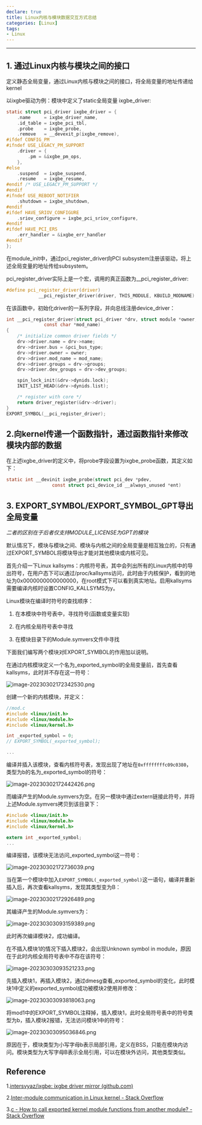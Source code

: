 ```yaml
---
declare: true
title: Linux内核与模块数据交互方式总结
categories: [Linux]
tags:
- Linux
---
```


---

## 1. 通过Linux内核与模块之间的接口

定义静态全局变量，通过Linux内核与模块之间的接口，将全局变量的地址传递给kernel

以ixgbe驱动为例：模块中定义了static全局变量 ixgbe_driver:

```C
static struct pci_driver ixgbe_driver = {
	.name     = ixgbe_driver_name,
	.id_table = ixgbe_pci_tbl,
	.probe    = ixgbe_probe,
	.remove   = __devexit_p(ixgbe_remove),
#ifdef CONFIG_PM
#ifndef USE_LEGACY_PM_SUPPORT
	.driver = {
		.pm = &ixgbe_pm_ops,
	},
#else
	.suspend  = ixgbe_suspend,
	.resume   = ixgbe_resume,
#endif /* USE_LEGACY_PM_SUPPORT */
#endif
#ifndef USE_REBOOT_NOTIFIER
	.shutdown = ixgbe_shutdown,
#endif
#ifdef HAVE_SRIOV_CONFIGURE
	.sriov_configure = ixgbe_pci_sriov_configure,
#endif
#ifdef HAVE_PCI_ERS
	.err_handler = &ixgbe_err_handler
#endif
};
```

在module_init中，通过pci_register_driver向PCI subsystem注册该驱动，将上述全局变量的地址传给subsystem。

pci_register_driver实际上是一个宏，调用的真正函数为__pci_register_driver:

```C
#define pci_register_driver(driver)
			__pci_register_driver(driver, THIS_MODULE, KBUILD_MODNAME)
```

在该函数中，初始化driver的一系列字段，并向总线注册device_driver：

```C
int __pci_register_driver(struct pci_driver *drv, struct module *owner,
			  const char *mod_name)
{
	/* initialize common driver fields */
	drv->driver.name = drv->name;
	drv->driver.bus = &pci_bus_type;
	drv->driver.owner = owner;
	drv->driver.mod_name = mod_name;
	drv->driver.groups = drv->groups;
	drv->driver.dev_groups = drv->dev_groups;

	spin_lock_init(&drv->dynids.lock);
	INIT_LIST_HEAD(&drv->dynids.list);

	/* register with core */
	return driver_register(&drv->driver);
}
EXPORT_SYMBOL(__pci_register_driver);
```

## 2.向kernel传递一个函数指针，通过函数指针来修改模块内部的数据

在上述ixgbe_driver的定义中，将probe字段设置为ixgbe_probe函数，其定义如下：

```C
static int __devinit ixgbe_probe(struct pci_dev *pdev,
				 const struct pci_device_id __always_unused *ent)
```

## 3. EXPORT_SYMBOL/EXPORT_SYMBOL_GPT导出全局变量

*二者的区别在于后者仅支持MODULE_LICENSE为GPT的模块*

默认情况下，模块与模块之间、模块与内核之间的全局变量是相互独立的，只有通过EXPORT_SYMBOL将模块导出才能对其他模块或内核可见。

首先介绍一下Linux kallsyms：内核符号表，其中会列出所有的Linux内核中的导出符号，在用户态下可以通过/proc/kallsyms访问，此时由于内核保护，看到的地址为0x0000000000000000，在root模式下可以看到真实地址。启用kallsyms需要编译内核时设置CONFIG_KALLSYMS为y。

Linux模块在编译时符号的查找顺序：

1. 在本模块中符号表中，寻找符号(函数或变量实现)

2. 在内核全局符号表中寻找

3. 在模块目录下的Module.symvers文件中寻找

下面我们编写两个模块对EXPORT_SYMBOL的作用加以说明。

在通过内核模块定义一个名为_exported_symbol的全局变量前，首先查看kallsyms，此时并不存在这一符号：

![image-20230302172342530.png](https://s2.loli.net/2023/03/03/lVJAdITaOnSjqhE.png)

创建一个新的内核模块，并定义：

```C
//mod.c
#include <linux/init.h>
#include <linux/module.h>
#include <linux/kernel.h>

int _exported_symbol = 0;
// EXPORT_SYMBOL(_exported_symbol);

...
```

编译并插入该模块，查看内核符号表，发现出现了地址在`0xffffffffc09c0380`，类型为b的名为_exported_symbol的符号：

![image-20230302172442426.png](https://s2.loli.net/2023/03/03/6rKb2lI7RXNZPOk.png)

而编译产生的Module.symvers为空。在另一模块中通过extern链接此符号，并将上述Module.symvers拷贝到该目录下：

```C
#include <linux/init.h>
#include <linux/module.h>
#include <linux/kernel.h>

extern int _exported_symbol;
...
```

编译报错，该模块无法访问_exported_symbol这一符号：

![image-20230302172736039.png](https://s2.loli.net/2023/03/03/TYfoxj6NDnZSIwv.png)

当在第一个模块中加入`EXPORT_SYMBOL(_exported_symbol)`这一语句，编译并重新插入后，再次查看kallsyms，发现其类型变为B：

![image-20230302172926489.png](https://s2.loli.net/2023/03/03/5B2fQNRUICq8yEL.png)

其编译产生的Module.symvers为：

![image-20230303093159389.png](https://s2.loli.net/2023/03/03/qMpnVyZUuTrNDgA.png)

此时再次编译模块2，成功编译。

在不插入模块1的情况下插入模块2，会出现Unknown symbol in module，原因在于此时内核全局符号表中不存在该符号：

![image-20230303093521233.png](https://s2.loli.net/2023/03/03/LdIEjMeltGBqcmg.png)

先插入模块1，再插入模块2，通过dmesg查看_exported_symbol的变化，此时模块1中定义的exported_symbol成功被模块2使用并修改：

![image-20230303093818063.png](https://s2.loli.net/2023/03/03/UuxfsM4mNFTB9AQ.png)

将mod1中的EXPORT_SYMBOL注释掉，插入模块1，此时全局符号表中的符号类型为b，插入模块2报错，无法访问模块1中的符号：

![image-20230303095036846.png](https://s2.loli.net/2023/03/03/EFseRAg8fxDZWmj.png)

原因在于，模块类型为小写字母b表示局部引用，定义在BSS，只能在模块内访问。模块类型为大写字母B表示全局引用，可以在模块外访问，其他类型类似。


## Reference

1.[intersvyaz/ixgbe: ixgbe driver mirror (github.com)](https://github.com/intersvyaz/ixgbe)

2.[Inter-module communication in Linux kernel - Stack Overflow](https://stackoverflow.com/questions/15699518/inter-module-communication-in-linux-kernel)

3.[c - How to call exported kernel module functions from another module? - Stack Overflow](https://stackoverflow.com/questions/12311867/how-to-call-exported-kernel-module-functions-from-another-module/44614246#44614246)